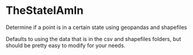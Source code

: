 # TheStateIAmIn
Determine if a point is in a certain state using geopandas and shapefiles

Defaults to using the data that is in the csv and shapefiles folders, but should be pretty easy to modify for your needs. 
